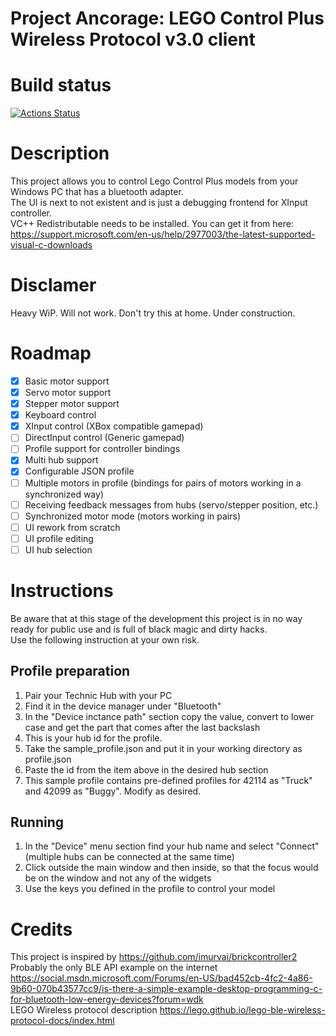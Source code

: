 # Project Ancorage: LEGO Control Plus Wireless Protocol v3.0 client

# Build status
[![Actions Status](https://github.com/shtras/ancorage/workflows/CMake/badge.svg)](https://github.com/shtras/ancorage/actions)

# Description
This project allows you to control Lego Control Plus models from your Windows PC that has a bluetooth adapter.  
The UI is next to not existent and is just a debugging frontend for XInput controller.  
VC++ Redistributable needs to be installed. You can get it from here: https://support.microsoft.com/en-us/help/2977003/the-latest-supported-visual-c-downloads

# Disclamer
Heavy WiP. Will not work. Don't try this at home. Under construction.

# Roadmap
- [x] Basic motor support
- [x] Servo motor support
- [x] Stepper motor support
- [x] Keyboard control
- [x] XInput control (XBox compatible gamepad)
- [ ] DirectInput control (Generic gamepad)
- [ ] Profile support for controller bindings
- [x] Multi hub support
- [x] Configurable JSON profile
- [ ] Multiple motors in profile (bindings for pairs of motors working in a synchronized way)
- [ ] Receiving feedback messages from hubs (servo/stepper position, etc.)
- [ ] Synchronized motor mode (motors working in pairs)
- [ ] UI rework from scratch
- [ ] UI profile editing
- [ ] UI hub selection

# Instructions
Be aware that at this stage of the development this project is in no way ready for public use and is full of black magic and dirty hacks.  
Use the following instruction at your own risk.

## Profile preparation
1. Pair your Technic Hub with your PC
1. Find it in the device manager under "Bluetooth"
1. In the "Device inctance path" section copy the value, convert to lower case and get the part that comes after the last backslash
1. This is your hub id for the profile.
1. Take the sample_profile.json and put it in your working directory as profile.json
1. Paste the id from the item above in the desired hub section
1. This sample profile contains pre-defined profiles for 42114 as "Truck" and 42099 as "Buggy". Modify as desired.

## Running
1. In the "Device" menu section find your hub name and select "Connect" (multiple hubs can be connected at the same time)
1. Click outside the main window and then inside, so that the focus would be on the window and not any of the widgets
1. Use the keys you defined in the profile to control your model

# Credits
This project is inspired by https://github.com/imurvai/brickcontroller2  
Probably the only BLE API example on the internet https://social.msdn.microsoft.com/Forums/en-US/bad452cb-4fc2-4a86-9b60-070b43577cc9/is-there-a-simple-example-desktop-programming-c-for-bluetooth-low-energy-devices?forum=wdk  
LEGO Wireless protocol description https://lego.github.io/lego-ble-wireless-protocol-docs/index.html
